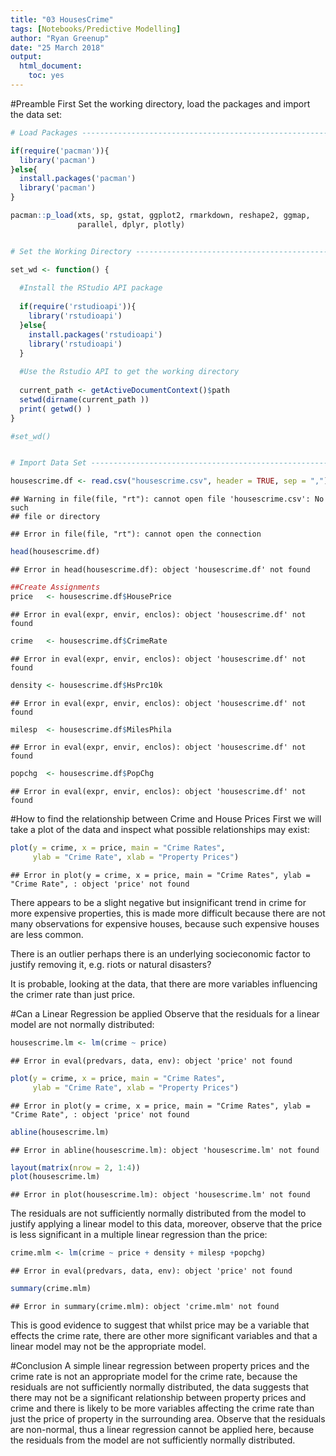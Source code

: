 ```yaml
---
title: "03 HousesCrime"
tags: [Notebooks/Predictive Modelling]
author: "Ryan Greenup"
date: "25 March 2018"
output: 
  html_document: 
    toc: yes
---
```




#Preamble
First Set the working directory, load the packages and import the data set:


```r
# Load Packages -----------------------------------------------------------

if(require('pacman')){
  library('pacman')
}else{
  install.packages('pacman')
  library('pacman')
}

pacman::p_load(xts, sp, gstat, ggplot2, rmarkdown, reshape2, ggmap,
               parallel, dplyr, plotly)


# Set the Working Directory -----------------------------------------------

set_wd <- function() {
  
  #Install the RStudio API package
  
  if(require('rstudioapi')){
    library('rstudioapi')
  }else{
    install.packages('rstudioapi')
    library('rstudioapi')
  }
  
  #Use the Rstudio API to get the working directory
  
  current_path <- getActiveDocumentContext()$path 
  setwd(dirname(current_path ))
  print( getwd() )
}

#set_wd()


# Import Data Set ---------------------------------------------------------

housescrime.df <- read.csv("housescrime.csv", header = TRUE, sep = ",")
```

```
## Warning in file(file, "rt"): cannot open file 'housescrime.csv': No such
## file or directory
```

```
## Error in file(file, "rt"): cannot open the connection
```

```r
head(housescrime.df)
```

```
## Error in head(housescrime.df): object 'housescrime.df' not found
```

```r
##Create Assignments
price   <- housescrime.df$HousePrice
```

```
## Error in eval(expr, envir, enclos): object 'housescrime.df' not found
```

```r
crime   <- housescrime.df$CrimeRate
```

```
## Error in eval(expr, envir, enclos): object 'housescrime.df' not found
```

```r
density <- housescrime.df$HsPrc10k
```

```
## Error in eval(expr, envir, enclos): object 'housescrime.df' not found
```

```r
milesp  <- housescrime.df$MilesPhila
```

```
## Error in eval(expr, envir, enclos): object 'housescrime.df' not found
```

```r
popchg  <- housescrime.df$PopChg
```

```
## Error in eval(expr, envir, enclos): object 'housescrime.df' not found
```


#How to find the relationship between Crime and House Prices
First we will take a plot of the data and inspect what possible relationships may exist:


```r
plot(y = crime, x = price, main = "Crime Rates", 
     ylab = "Crime Rate", xlab = "Property Prices")
```

```
## Error in plot(y = crime, x = price, main = "Crime Rates", ylab = "Crime Rate", : object 'price' not found
```

There appears to be a slight negative but insignificant trend in crime for 
more expensive properties, this is made more difficult because there are not 
many observations for expensive houses, because such expensive houses are 
less common.

There is an outlier perhaps there is an underlying
socieconomic factor to justify removing it, e.g. riots or natural disasters?

It is probable, looking at the data, that there are more
variables influencing the crimer rate than just price.

#Can a Linear Regression be applied
Observe that the residuals for a linear model are not normally distributed:


```r
housescrime.lm <- lm(crime ~ price)
```

```
## Error in eval(predvars, data, env): object 'price' not found
```

```r
plot(y = crime, x = price, main = "Crime Rates", 
     ylab = "Crime Rate", xlab = "Property Prices")
```

```
## Error in plot(y = crime, x = price, main = "Crime Rates", ylab = "Crime Rate", : object 'price' not found
```

```r
abline(housescrime.lm)
```

```
## Error in abline(housescrime.lm): object 'housescrime.lm' not found
```

```r
layout(matrix(nrow = 2, 1:4))
plot(housescrime.lm)
```

```
## Error in plot(housescrime.lm): object 'housescrime.lm' not found
```

The residuals are not sufficiently normally distributed from the model to 
justify applying a linear model to this data, moreover, observe that
the price is less significant in a multiple linear regression than
the price:


```r
crime.mlm <- lm(crime ~ price + density + milesp +popchg)
```

```
## Error in eval(predvars, data, env): object 'price' not found
```

```r
summary(crime.mlm)
```

```
## Error in summary(crime.mlm): object 'crime.mlm' not found
```


This is good evidence to suggest that whilst price may be a variable
that effects the crime rate, there are other more significant variables
and that a linear model may not be the appropriate model.

#Conclusion
A simple linear regression between property prices and the crime rate is not
an appropriate model for the crime rate, because the residuals are not
sufficiently normally distributed, the data suggests that there may not be
a significant relationship between property prices and crime and there
is likely to be more variables affecting the crime rate than just the price
of property in the surrounding area.
Observe that the residuals are non-normal, thus a linear regression cannot be applied here, because the residuals from the model are not sufficiently normally distributed.
